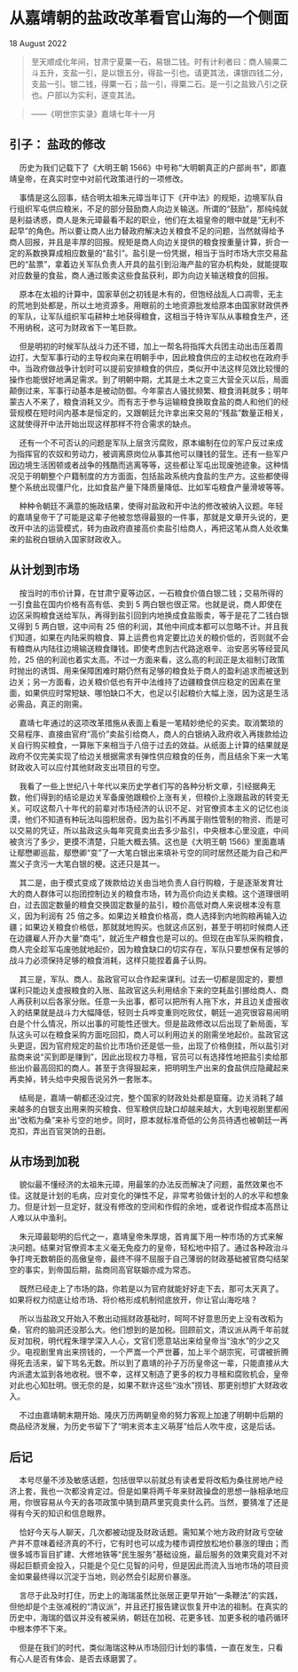 #  <center> 从嘉靖朝的盐政改革看官山海的一个侧面</center>
18 August 2022

>   至天顺成化年间，甘肃宁夏粟一石，易银二钱。时有计利者曰：商人输粟二斗五升，支盐一引，是以银五分，得盐一引也。请更其法，课银四钱二分，支盐一引。银二钱，得粟一石；盐一引，得粟二石。是一引之盐致八引之获也。户部以为实利，遂变其法。

>   ——《明世宗实录》嘉靖七年十一月

##  引子： 盐政的修改

&emsp; 历史为我们记载下了《大明王朝 1566》中号称“大明朝真正的户部尚书”，即嘉靖皇帝，在真实时空中对前代政策进行的一项修改。

&emsp; 事情是这么回事，结合明太祖朱元璋当年订下《开中法》的规矩，边境军队自行组织军屯供应粮米，不足的部分鼓励商人向边关输送。所谓的“鼓励”，那纯纯就是利益诱惑，商人是朱元璋最看不起的职业，他们在太祖皇帝的眼中就是“无利不起早”的角色。所以要让商人出力替政府解决边关粮食不足的问题，当然就得给予商人回报，并且是丰厚的回报。规矩是商人向边关提供的粮食按重量计算，折合一定的系数换算成相应数量的“盐引”。盐引是一份凭据，相当于当时市场大宗交易盐巴的“盐票”，拿着边关军队负责人开具的盐引到沿海产盐的官办机构处，就能提取对应数量的食盐，商人通过贩卖这些食盐获利，即为向边关输送粮食的回报。

&emsp; 原本在太祖的计算中，国家草创之初钱是木有的，但饱经战乱人口凋零，无主的荒地到处都是，所以土地资源多。用眼前的土地资源批发给原本由国家财政供养的军队，让军队组织军屯耕种土地获得粮食，这相当于特许军队从事粮食生产，还不用纳税，这可为财政省下一笔巨款。

&emsp; 但是明初的时候军队战斗力还不错，加上一帮名将指挥大兵团主动出击压着周边打，大型军事行动的主导权向来在明朝手中，因此粮食供应的主动权也在政府手中。当政府做战争计划时可以提前安排粮食的供应，类似开中法这样见效比较慢的操作也能很好地满足需求。到了明朝中期，尤其是土木之变三大营全灭以后，局面颠倒过来，军事行动基本是被动防御。今年蒙古人骚扰频繁、粮食消耗就多；明年蒙古人不来了，粮食消耗又少。而有志于参与运输粮食换取食盐的商人和他们的经营规模在短时间内基本是恒定的，又跟朝廷允许拿出来交易的“残盐”数量正相关，这就使得开中法开始出现这样那样不符合需求的缺点。

&emsp; 还有一个不可否认的问题是军队上层贪污腐败，原本编制在位的军户反过来成为指挥官的农奴和劳动力，被调离原岗位从事其他可以赚钱的营生。还有一些军户因边境生活困顿或者战争的残酷而逃离等等，这些都让军屯出现废弛迹象。这种情况见于明朝整个户籍制度的方方面面，包括盐政系统内食盐的生产方。这些都使得整个系统出现僵尸化，比如食盐产量下降质量降低、比如军屯粮食产量滑坡等等。

&emsp; 种种令朝廷不满意的施政结果，使得对盐政和开中法的修改被纳入议题。年轻的嘉靖皇帝干了可能是这辈子他被忽悠得最狠的一件事，那就是文章开头说的，更改开中法的运营模式，转为由政府直接高价卖盐引给商人，再把这笔从商人处收集来的盐税白银纳入国家财政收入。

##   从计划到市场

&emsp; 按当时的市价计算，在甘肃宁夏等边区，一石粮食价值白银二钱；交易所得的一引食盐在国内价格有高有低、卖到 5 两白银也很正常。也就是说，商人即使在边区采购粮食送给军队，再得到盐引回到内地换成食盐贩卖，等于是花了二钱白银又得到 5 两白银，这中间有 25 倍的利润，其他中间成本都可以忽略不计。并且我们知道，如果在内陆采购粮食、算上运费也肯定要比边关的粮价低的，否则就不会有粮商从内陆往边境输送粮食赚钱。即使考虑到古代路途艰辛、治安恶劣等经营风险，25 倍的利润也着实太高。不过一方面来看，这么高的利润正是太祖制订政策时抛出的诱饵、用来保障困难时期仍然有足够的粮食处于商人的盈利追求而被送到边关；另一方面看，边关粮价低也有开中法维持了边疆粮食供应稳定的因素在里面，如果供应时常短缺、哪怕缺口不大，也足以引起粮价大幅上涨，因为这是生活必需品，真正的刚需。

&emsp; 嘉靖七年通过的这项改革措施从表面上看是一笔精妙绝伦的买卖。取消繁琐的交易程序、直接由官府“高价”卖盐引给商人，商人的白银纳入政府收入再拨款给边关自行购买粮食，一算账下来相当于八倍于过去的效益。从纸面上计算的结果就是政府不仅完美实现了给边关根据需求有弹性供应粮食的任务，而且结余下来一大笔财政收入可以应付其他财政支出项目的亏空。

&emsp; 我看了一些上世纪八十年代以来历史学者们写的各种分析文章，引经据典无数，他们得到的结论是边关军备废弛跟粮价上涨有关，但粮价上涨跟盐政的转变无关。可叹这帮八十年代的前辈对市场经济的认识不足、对官僚资本主义的记忆也淡漠，他们不知道有种玩法叫囤积居奇。因为盐引不再属于刚性管制的物资、而是可以交易的凭证，所以盐政这头每年究竟卖出去多少盐引，中央根本心里没底，中间被贪污了多少，更摸不清楚，只能大概去猜。这也是《大明王朝 1566》里面嘉靖让鄢懋卿巡盐，鄢懋卿“变”了一大笔白银出来填补亏空的同时居然还能为自己和严嵩父子贪污一大笔白银的梗。这还只是其一。

&emsp; 其二是，由于模式变成了拨款给边关由当地负责人自行购粮，于是逐渐发育壮大的商人群体可以抱团控制边关的粮食市场，转为高价向边关卖粮。这个道理很明白，过去固定数量的粮食交换固定数量的盐引，粮价高低对商人来说根本没有意义，因为利润有 25 倍之多。如果边关粮食价格高，商人选择到内地购粮再输入边疆；如果边关粮食价格低，那就就地购买。也就这点区别，甚至于明初时候商人还在边疆雇人开办大量“商屯“，就近生产粮食也是可以的。但现在由军队采购粮食，商人完全趁军屯废弛就地起价，因为粮食缺口的切实存在，军队只要想保有足够的战斗力必须保持足够的粮食消耗，这样只能捏着鼻子认购。

&emsp; 其三是，军队、商人、盐政官可以合作起来谋利。过去一切都是固定的，要想谋利只能边关虚报粮食的入账、盐政官这头利用结余下来的空耗盐引挪给商人、商人再获利以后各家分账。任意一头出事，都可以把所有人拖下水，并且边关虚报收入的结果就是战斗力大幅降低，轻则士兵哗变重则吃败仗，朝廷一追究很容易闹明白是个什么情况，所以出事的可能性还很大。但是盐政修改以后出现了新局面，军队这头可以在粮食采购方面吃回扣，商人可以利用边关的刚需坐地起价。盐政官这头更逗，因为官府规定的盐价比市场价还是低一些，出现了价格倒挂，所以盐引对盐商来说“买到即是赚到”，因此出现权力寻租，官员可以有选择性地把盐引卖给那些出价最高回扣的商人。甚至于贪得狠起来，把明明生产出来的食盐供应隐藏起来再卖掉，转头给中央报告说另外一套账本。

&emsp; 结局是，嘉靖一朝都还没过完，整个国家的财政处处都是窟窿。边关消耗了越来越多的白银支出用来购买粮食、但军粮供应缺口却越来越大，大到电视剧里都闹出“改稻为桑”来补亏空的地步。同时，原本就标准奇低的公务员待遇也被朝廷一再克扣，弄出百官哭饷的丑剧。

##  从市场到加税

&emsp; 貌似最不懂经济的太祖朱元璋，用最笨的办法反而解决了问题，虽然效果也不佳。这就是计划的毛病，应对变化的弹性不足，非常考验做计划的人的水平和想象力。但是计划一旦定好，就没有修改的空间和作假的余地，或者说作假成本高昂让人难以从中渔利。

&emsp; 朱元璋最聪明的后代之一，嘉靖皇帝朱厚熜，首肯属下用一种市场的方式来解决问题。结果对官僚资本主义毫无免疫力的皇帝，轻松地中招了。通过各种政治斗争打垮无数朝臣的高傲皇帝，最终不得不屈服于自己薄弱的财政基础被官商勾结架空的事实，到帝国后期，盐商同高官联姻亦成为常态。

&emsp; 既然已经走上了市场的路，你若是以为官府就能好好走下去，那可太天真了。如果将权力彻底让给市场、将价格形成机制彻底放开，你让官山海吃啥？

&emsp; 所以当盐政又开始入不敷出动摇财政基础时，呵呵不好意思历史上没有改稻为桑，官府的脑洞还没那么大。他们想到的是加税。回顾前文，清议派从两千年前就反对加税，明代程朱理学深入人心，文官们愿意站出来给皇帝当“浊水”的少之又少。电视剧里肯出来捞钱的，一个严嵩一个严世蕃，加上半个胡宗宪，可谓被折腾得死去活来，留下骂名无数。所以到了嘉靖的孙子万历皇帝这一辈，只能直接从大内派遣太监到各地收税。很不幸，这样又制造了更多的权力寻租和腐败机会，皇帝对此也心知肚明。很无奈的是，如果不默许这些“浊水”捞钱、那更别想扩大财政收入。

&emsp; 不过由嘉靖朝末期开始、隆庆万历两朝皇帝的努力客观上加速了明朝中后期的商品经济发展，为历史书留下了“明末资本主义萌芽”给后人吹牛皮，这是后话。

##  后记

&emsp; 本号尽量不涉及敏感话题，包括很早以前就总有读者爱将改稻为桑往房地产经济上套，我也一次都没肯定过。但是如果将两千年来财政操盘的思想一脉相承地应用，你很容易从今天的各项政策中猜到葫芦里究竟卖什么药。当然，要猜准了还是得有今天的知识和信息眼界。

&emsp; 恰好今天与人聊天，几次都被动提及财政话题。需知某个地方政府财政亏空破产并不意味着经济真的不行，它有时也可以成为楼市调控放松地价暴涨的理由；而很多城市盲目扩建、大修地铁等“民生服务”基础设施，最后服务的效果究竟对不对得起巨额资金投入，只能是个见仁见智的问号，但是因此而流入当地市场的项目资金如果最终得以沉淀于当地，则必然会引起房价暴涨。

&emsp; 言尽于此及时打住，历史上的海瑞虽然比张居正更早开始“一条鞭法”的实践，但他却是个主张减税的“清议派”，并且还打报告建议恢复开中法的祖制。在真实的历史中，海瑞的倡议并没有被采纳，朝廷在加税、花更多钱、加更多税的嗑药循环中根本停不下来。

&emsp; 但是在我们的时代，类似海瑞这种从市场回归计划的事情，一直在发生，只看有心人是否有体会、是否去琢磨罢了。
